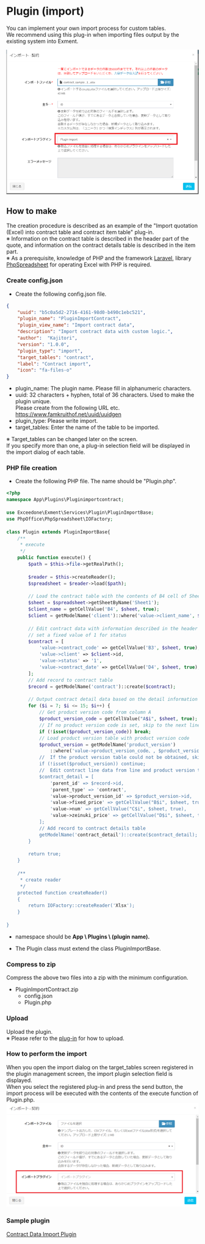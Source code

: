 # Plugin (import)
You can implement your own import process for custom tables.  
We recommend using this plug-in when importing files output by the existing system into Exment.

![import plugin example](img/plugin/plugin_import2.png)   


## How to make
The creation procedure is described as an example of the "Import quotation (Excel) into contract table and contract item table" plug-in.  
※ Information on the contract table is described in the header part of the quote, and information on the contract details table is described in the item part.  
※ As a prerequisite, knowledge of PHP and the framework [Laravel](http://laravel.jp/), library [PhpSpreadsheet](https://github.com/PHPOffice/PhpSpreadsheet) for operating Excel with PHP is required.

### Create config.json
- Create the following config.json file.  

~~~ json
{
    "uuid": "b5c0a5d2-2716-4161-98d0-b490c1ebc521",
    "plugin_name": "PluginImportContract",
    "plugin_view_name": "Import contract data",
    "description": "Import contract data with custom logic.",
    "author":  "Kajitori",
    "version": "1.0.0",
    "plugin_type": "import",
    "target_tables": "contract",
    "label": "Contract import",
    "icon": "fa-files-o"
}
~~~

- plugin_name: The plugin name. Please fill in alphanumeric characters.
- uuid: 32 characters + hyphen, total of 36 characters. Used to make the plugin unique.  
Please create from the following URL etc. 
https://www.famkruithof.net/uuid/uuidgen
- plugin_type: Please write import.
- target_tables: Enter the name of the table to be imported.

※ Target_tables can be changed later on the screen.  
If you specify more than one, a plug-in selection field will be displayed in the import dialog of each table.


### PHP file creation
- Create the following PHP file. The name should be "Plugin.php".

~~~ php
<?php
namespace App\Plugins\Pluginimportcontract;

use Exceedone\Exment\Services\Plugin\PluginImportBase;
use PhpOffice\PhpSpreadsheet\IOFactory;

class Plugin extends PluginImportBase{
    /**
     * execute
     */
    public function execute() {
        $path = $this->file->getRealPath();

        $reader = $this->createReader();
        $spreadsheet = $reader->load($path);

        // Load the contract table with the contents of B4 cell of Sheet1
        $sheet = $spreadsheet->getSheetByName('Sheet1');
        $client_name = getCellValue('B4', $sheet, true);
        $client = getModelName('client')::where('value->client_name', $client_name)->first();

        // Edit contract data with information described in the header part of Sheet1
        // set a fixed value of 1 for status
        $contract = [
            'value->contract_code' => getCellValue('B3', $sheet, true),
            'value->client' => $client->id,
            'value->status' => '1',
            'value->contract_date' => getCellValue('D4', $sheet, true),
        ];
        // Add record to contract table
        $record = getModelName('contract')::create($contract);

        // Output contract detail data based on the detail information described in the 7th to 15th rows of Sheet1
        for ($i = 7; $i <= 15; $i++) {
            // Get product version code from column A
            $product_version_code = getCellValue("A$i", $sheet, true);
            // If no product version code is set, skip to the next line
            if (!isset($product_version_code)) break;
            // Load product version table with product version code
            $product_version = getModelName('product_version')
                ::where('value->product_version_code、, $product_version_code)->first();
            //  If the product version table could not be obtained, skip to the next line
            if (!isset($product_version)) continue;
            //  Edit contract line data from line and product version table
            $contract_detail = [
                'parent_id' => $record->id,
                'parent_type' => 'contract',
                'value->product_version_id' => $product_version->id,
                'value->fixed_price' => getCellValue("B$i", $sheet, true),
                'value->num' => getCellValue("C$i", $sheet, true),
                'value->zeinuki_price' => getCellValue("D$i", $sheet, true),
            ];
            // Add record to contract details table
            getModelName('contract_detail')::create($contract_detail);
        }

        return true;
    }

    /**
     * create reader
     */
    protected function createReader()
    {
        return IOFactory::createReader('Xlsx');
    }
    
}
~~~
- namespace should be **App \ Plugins \ (plugin name).**

- The Plugin class must extend the class PluginImportBase.

### Compress to zip
Compress the above two files into a zip with the minimum configuration.  
- PluginImportContract.zip
    - config.json
    - Plugin.php


### Upload
Upload the plugin.  
※ Please refer to the [plug-in](/plugin) for how to upload.    


### How to perform the import
When you open the import dialog on the target_tables screen registered in the plugin management screen, the import plugin selection field is displayed.  
When you select the registered plug-in and press the send button, the import process will be executed with the contents of the execute function of Plugin.php.  
![Import dialog](img/plugin/plugin_import1.png)  


### Sample plugin
[Contract Data Import Plugin](https://exment.net/downloads/sample/plugin/PluginImportContract.zip)